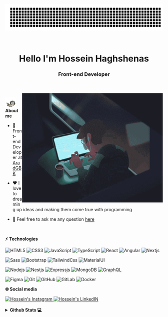 ![gitartwork](./assets/gitartwork.svg)

<br />

<h1 align="center">Hello I'm Hossein Haghshenas</h1>
<h3 align="center">Front-end Developer</h3>

<br />
<br />

<img align="right" alt="GIF" src="./assets/coding.gif" width="450" height="350" />

<img height="30px" alt="html" src="./assets/icons/cat-git.gif"><b>About me</b>

- 💼 Front-end Developer at [AradGBK]()

- ❤️ I love to dreaming up ideas and making them come true with programming

- 💬 Feel free to ask me any question [here](https://github.com/Hossein-Haghshenas/Hossein-Haghshenas/issues)

<br />

**⚡ Technologies**

![HTML5](https://img.shields.io/badge/-HTML5-%23E44D27?style=flat-square&logo=html5&logoColor=ffffff)
![CSS3](https://img.shields.io/badge/-CSS3-%231572B6?style=flat-square&logo=css3)
![JavaScript](https://img.shields.io/badge/-JavaScript-%23F7DF1C?style=flat-square&logo=javascript&logoColor=000000&labelColor=%23F7DF1C&color=%23FFCE5A)
![TypeScript](https://img.shields.io/badge/-TypeScript-007ACC?style=flat-square&logo=typescript&logoColor=white)
![React](https://img.shields.io/badge/-React-%23282C34?style=flat-square&logo=react)
![Angular](https://img.shields.io/badge/-Angular-purple?style=flat-square&logo=angular)
![Nextjs](https://img.shields.io/badge/-Nextjs-%23282C34?style=flat-square&logo=next.js)

![Sass](https://img.shields.io/badge/-Sass-%23CC6699?style=flat-square&logo=sass&logoColor=ffffff)
![Bootstrap](https://img.shields.io/badge/-Bootstrap-%23333333?style=flat-square&logo=Bootstrap)
![TailwindCss](https://img.shields.io/badge/-TailwindCss-%231a202c?style=flat-square&logo=tailwind-css)
![MaterialUI](https://img.shields.io/badge/MUI-%230081CB.svg?style=for-the-badge&logo=mui&logoColor=white)

![Nodejs](https://img.shields.io/badge/-Nodejs-black?style=flat-square&logo=Node.js)
![Nestjs](https://img.shields.io/badge/-NestJs-ea2845?style=flat-square&logo=nestjs&logoColor=white)
![Expressjs](https://img.shields.io/badge/-Express-black?style=flat-square&logo=Express)
![MongoDB](https://img.shields.io/badge/-MongoDB-black?style=flat-square&logo=mongodb)
![GraphQL](https://img.shields.io/badge/-GraphQL-E10098?style=flat-square&logo=graphql)

![Figma](https://img.shields.io/badge/-figma-%23F24E1E.svg?style=flat-square&logo=figma&logoColor=white)
![Git](https://img.shields.io/badge/-Git-black?style=flat-square&logo=git)
![GitHub](https://img.shields.io/badge/-GitHub-181717?style=flat-square&logo=github)
![GitLab](https://img.shields.io/badge/-GitLab-black?style=flat-square&logo=gitlab)
![Docker](https://img.shields.io/badge/-docker-blue?style=flat-square&logo=docker&logoColor=white)

**🌐 Social media**

<a href="https://www.instagram.com/hossein-developer/" >
  <img alt="Hossein's Instagram" width="18px" src="https://raw.githubusercontent.com/hussainweb/hussainweb/main/icons/instagram.png" />
</a>
<a href="https://www.linkedin.com/in/hossein-haghshenas-68a3601ab/">
  <img alt="Hossein's LinkedIN" width="18px" src="https://cdn.simpleicons.org/linkedin" />
</a>

<br />
<br />

<details>
  
**<summary> Github Stats 💻</summary>**

<img align="left" src="https://github-readme-stats.vercel.app/api?username=Hossein-Haghshenas&show_icons=true&include_all_commits=true&theme=buefy&hide_border=true" alt="Hossein's github stats" />

<img align="center" src="https://github-readme-stats.vercel.app/api/top-langs/?username=Hossein-Haghshenas&layout=compact&theme=buefy&hide_border=true" />

</details>
